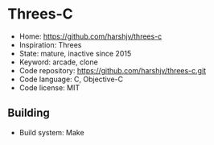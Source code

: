 # Threes-C

- Home: https://github.com/harshjv/threes-c
- Inspiration: Threes
- State: mature, inactive since 2015
- Keyword: arcade, clone
- Code repository: https://github.com/harshjv/threes-c.git
- Code language: C, Objective-C
- Code license: MIT

## Building

- Build system: Make
